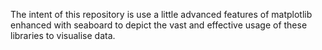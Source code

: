 The intent of this repository is use a little advanced features of matplotlib enhanced with seaboard to depict the vast and effective usage of these libraries to visualise data.
